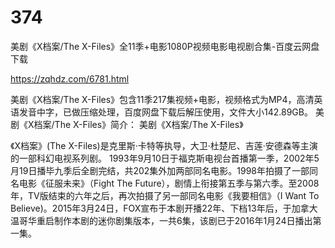# 374
美剧《X档案/The X-Files》全11季+电影1080P视频电影电视剧合集-百度云网盘下载

https://zqhdz.com/6781.html

美剧《X档案/The X-Files》包含11季217集视频+电影，视频格式为MP4，高清英语发音中字，已做压缩处理，百度网盘下载后解压使用，文件大小142.89GB。
美剧《X档案/The X-Files》简介：
美剧《X档案/The X-Files》

《X档案》(The X-Files)是克里斯·卡特等执导，大卫·杜楚尼、吉莲·安德森等主演的一部科幻电视系列剧。
1993年9月10日于福克斯电视台首播第一季，2002年5月19日播毕九季后全剧完结，共202集外加两部同名电影。1998年拍摄了一部同名电影《征服未来》（Fight The Future），剧情上衔接第五季与第六季。至2008年，TV版结束的六年之后，再次拍摄了另一部同名电影《我要相信》（I Want To Believe)。2015年3月24日，FOX宣布于本剧开播22年、下档13年后，于加拿大温哥华重启制作本剧的迷你剧集版本，一共6集，该剧已于2016年1月24日播出第一集。

